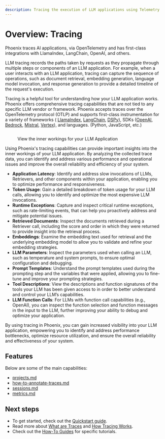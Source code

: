 ```yaml
---
description: Tracing the execution of LLM applications using Telemetry
---
```


# Overview: Tracing

Phoenix traces AI applications, via OpenTelemetry and has first-class integrations with LlamaIndex, LangChain, OpenAI, and others.

LLM tracing records the paths taken by requests as they propagate through multiple steps or components of an LLM application. For example, when a user interacts with an LLM application, tracing can capture the sequence of operations, such as document retrieval, embedding generation, language model invocation, and response generation to provide a detailed timeline of the request's execution.

Tracing is a helpful tool for understanding how your LLM application works. Phoenix offers comprehensive tracing capabilities that are not tied to any specific LLM vendor or framework. Phoenix accepts traces over the OpenTelemetry protocol (OTLP) and supports first-class instrumentation for a variety of frameworks ( [LlamaIndex](https://arize.com/docs/phoenix/integrations/frameworks/llamaindex), [LangChain](https://arize.com/docs/phoenix/integrations/frameworks/langchain), [DSPy](https://arize.com/docs/phoenix/integrations/frameworks/dspy/dspy-tracing)), SDKs ([OpenAI](https://arize.com/docs/phoenix/integrations/llm-providers/openai), [Bedrock](https://arize.com/docs/phoenix/integrations/llm-providers/amazon-bedrock), [Mistral](https://arize.com/docs/phoenix/integrations/llm-providers/mistralai), [Vertex](https://arize.com/docs/phoenix/integrations/llm-providers/vertexai)), and languages. (Python, JavaScript, etc.)

<figure><img src="https://storage.googleapis.com/arize-phoenix-assets/assets/images/phoenix_tracing.png" alt=""><figcaption><p>View the inner workings for your LLM Application</p></figcaption></figure>

Using Phoenix's tracing capabilities can provide important insights into the inner workings of your LLM application. By analyzing the collected trace data, you can identify and address various performance and operational issues and improve the overall reliability and efficiency of your system.

* **Application Latency**: Identify and address slow invocations of LLMs, Retrievers, and other components within your application, enabling you to optimize performance and responsiveness.
* **Token Usage**: Gain a detailed breakdown of token usage for your LLM calls, allowing you to identify and optimize the most expensive LLM invocations.
* **Runtime Exceptions**: Capture and inspect critical runtime exceptions, such as rate-limiting events, that can help you proactively address and mitigate potential issues.
* **Retrieved Documents**: Inspect the documents retrieved during a Retriever call, including the score and order in which they were returned to provide insight into the retrieval process.
* **Embeddings**: Examine the embedding text used for retrieval and the underlying embedding model to allow you to validate and refine your embedding strategies.
* **LLM Parameters**: Inspect the parameters used when calling an LLM, such as temperature and system prompts, to ensure optimal configuration and debugging.
* **Prompt Templates**: Understand the prompt templates used during the prompting step and the variables that were applied, allowing you to fine-tune and improve your prompting strategies.
* **Tool Descriptions**: View the descriptions and function signatures of the tools your LLM has been given access to in order to better understand and control your LLM’s capabilities.
* **LLM Function Calls**: For LLMs with function call capabilities (e.g., OpenAI), you can inspect the function selection and function messages in the input to the LLM, further improving your ability to debug and optimize your application.

By using tracing in Phoenix, you can gain increased visibility into your LLM application, empowering you to identify and address performance bottlenecks, optimize resource utilization, and ensure the overall reliability and effectiveness of your system.

## Features

Below are some of the main capabilities:

* [projects.md](projects.md "mention")
* [how-to-annotate-traces.md](how-to-annotate-traces.md "mention")
* [sessions.md](sessions.md "mention")
* [metrics.md](metrics.md "mention")

## Next steps

* To get started, check out the [Quickstart guide](../llm-traces-1/).
* Read more about [What are Traces](https://app.gitbook.com/s/fqGNxHHFrgwnCxgUBNsJ/tracing/what-are-traces "mention") and [How Tracing Works](https://app.gitbook.com/s/fqGNxHHFrgwnCxgUBNsJ/tracing/how-tracing-works "mention").
* Check out the [How-To Guides](../how-to-tracing/) for specific tutorials.
